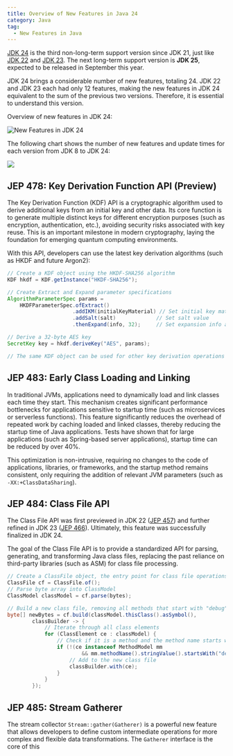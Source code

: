```yaml
---
title: Overview of New Features in Java 24
category: Java
tag:
  - New Features in Java
---
```


[JDK 24](https://openjdk.org/projects/jdk/24/) is the third non-long-term support version since JDK 21, just like [JDK 22](https://javaguide.cn/java/new-features/java22-23.html) and [JDK 23](https://javaguide.cn/java/new-features/java22-23.html). The next long-term support version is **JDK 25**, expected to be released in September this year.

JDK 24 brings a considerable number of new features, totaling 24. JDK 22 and JDK 23 each had only 12 features, making the new features in JDK 24 equivalent to the sum of the previous two versions. Therefore, it is essential to understand this version.

Overview of new features in JDK 24:

![New Features in JDK 24](https://oss.javaguide.cn/github/javaguide/java/new-features/jdk24-features.png)

The following chart shows the number of new features and update times for each version from JDK 8 to JDK 24:

![](https://oss.javaguide.cn/github/javaguide/java/new-features/jdk8~jdk24.png)

## JEP 478: Key Derivation Function API (Preview)

The Key Derivation Function (KDF) API is a cryptographic algorithm used to derive additional keys from an initial key and other data. Its core function is to generate multiple distinct keys for different encryption purposes (such as encryption, authentication, etc.), avoiding security risks associated with key reuse. This is an important milestone in modern cryptography, laying the foundation for emerging quantum computing environments.

With this API, developers can use the latest key derivation algorithms (such as HKDF and future Argon2):

```java
// Create a KDF object using the HKDF-SHA256 algorithm
KDF hkdf = KDF.getInstance("HKDF-SHA256");

// Create Extract and Expand parameter specifications
AlgorithmParameterSpec params =
    HKDFParameterSpec.ofExtract()
                     .addIKM(initialKeyMaterial) // Set initial key material
                     .addSalt(salt)             // Set salt value
                     .thenExpand(info, 32);     // Set expansion info and target length

// Derive a 32-byte AES key
SecretKey key = hkdf.deriveKey("AES", params);

// The same KDF object can be used for other key derivation operations
```

## JEP 483: Early Class Loading and Linking

In traditional JVMs, applications need to dynamically load and link classes each time they start. This mechanism creates significant performance bottlenecks for applications sensitive to startup time (such as microservices or serverless functions). This feature significantly reduces the overhead of repeated work by caching loaded and linked classes, thereby reducing the startup time of Java applications. Tests have shown that for large applications (such as Spring-based server applications), startup time can be reduced by over 40%.

This optimization is non-intrusive, requiring no changes to the code of applications, libraries, or frameworks, and the startup method remains consistent, only requiring the addition of relevant JVM parameters (such as `-XX:+ClassDataSharing`).

## JEP 484: Class File API

The Class File API was first previewed in JDK 22 ([JEP 457](https://openjdk.org/jeps/457)) and further refined in JDK 23 ([JEP 466](https://openjdk.org/jeps/466)). Ultimately, this feature was successfully finalized in JDK 24.

The goal of the Class File API is to provide a standardized API for parsing, generating, and transforming Java class files, replacing the past reliance on third-party libraries (such as ASM) for class file processing.

```java
// Create a ClassFile object, the entry point for class file operations.
ClassFile cf = ClassFile.of();
// Parse byte array into ClassModel
ClassModel classModel = cf.parse(bytes);

// Build a new class file, removing all methods that start with "debug"
byte[] newBytes = cf.build(classModel.thisClass().asSymbol(),
        classBuilder -> {
            // Iterate through all class elements
            for (ClassElement ce : classModel) {
                // Check if it is a method and the method name starts with "debug"
                if (!(ce instanceof MethodModel mm
                        && mm.methodName().stringValue().startsWith("debug"))) {
                    // Add to the new class file
                    classBuilder.with(ce);
                }
            }
        });
```

## JEP 485: Stream Gatherer

The stream collector `Stream::gather(Gatherer)` is a powerful new feature that allows developers to define custom intermediate operations for more complex and flexible data transformations. The `Gatherer` interface is the core of this
